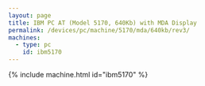 ```yaml
---
layout: page
title: IBM PC AT (Model 5170, 640Kb) with MDA Display
permalink: /devices/pc/machine/5170/mda/640kb/rev3/
machines:
  - type: pc
    id: ibm5170
---
```


{% include machine.html id="ibm5170" %}
